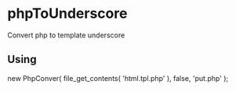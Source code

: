 # phpToUnderscore
Convert php to template underscore


## Using

new PhpConver( file_get_contents( 'html.tpl.php' ), false, 'put.php' );